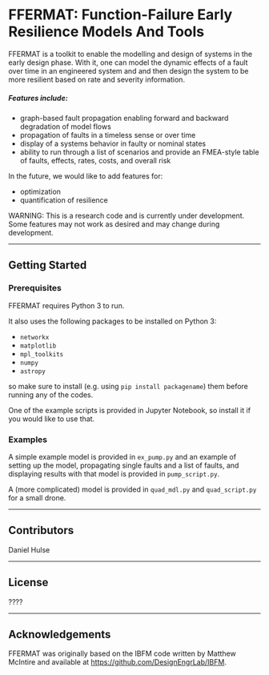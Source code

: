 # FFERMAT: Function-Failure Early Resilience Models And Tools

FFERMAT is a toolkit to enable the modelling and design of systems in the early design phase. With it, one can model the dynamic effects of a fault over time in an engineered system and and then design the system to be more resilient based on rate and severity information. 

##### Features include:

- graph-based fault propagation enabling forward and backward degradation of model flows
- propagation of faults in a timeless sense or over time
- display of a systems behavior in faulty or nominal states
- ability to run through a list of scenarios and provide an FMEA-style table of faults, effects, rates, costs, and overall risk

In the future, we would like to add features for:

- optimization
- quantification of resilience 

WARNING: This is a research code and is currently under development. Some features may not work as desired and may change during development.

----
## Getting Started

### Prerequisites

FFERMAT requires Python 3 to run. 

It also uses the following packages to be installed on Python 3:

- `networkx`
- `matplotlib`
- `mpl_toolkits`
- `numpy`
- `astropy`

so make sure to install (e.g. using `pip install packagename`) them before running any of the codes.

One of the example scripts is provided in Jupyter Notebook, so install it if you would like to use that.

### Examples

A simple example model is provided in `ex_pump.py` and an example of setting up the model, propagating single faults and a list of faults, and displaying results with that model is provided in `pump_script.py`.

A (more complicated) model is provided in `quad_mdl.py` and `quad_script.py` for a small drone.

----
## Contributors
Daniel Hulse

----
## License

????

----
## Acknowledgements

FFERMAT was originally based on the IBFM code written by Matthew McIntire and available at https://github.com/DesignEngrLab/IBFM.